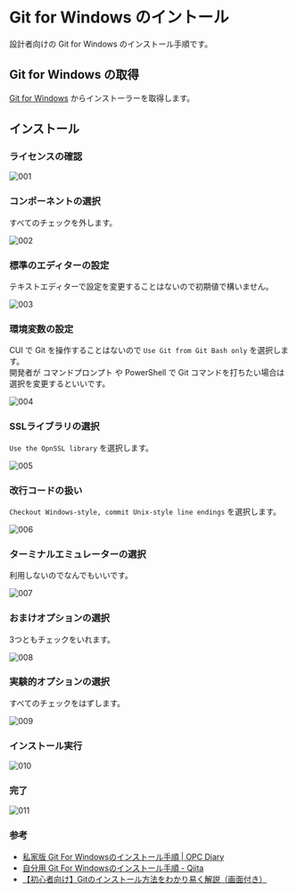 # Git for Windows のイントール

設計者向けの Git for Windows のインストール手順です。  

## Git for Windows の取得

[Git for Windows](https://gitforwindows.org/) からインストーラーを取得します。  

## インストール

### ライセンスの確認

![001](./images/GitforWindows/GitforWindows_001.PNG)

### コンポーネントの選択

すべてのチェックを外します。  

![002](./images/GitforWindows/GitforWindows_002.PNG)

### 標準のエディターの設定

テキストエディターで設定を変更することはないので初期値で構いません。  

![003](./images/GitforWindows/GitforWindows_003.PNG)

### 環境変数の設定

CUI で Git を操作することはないので `Use Git from Git Bash only` を選択します。  
開発者が コマンドプロンプト や PowerShell で Git コマンドを打ちたい場合は選択を変更するといいです。  

![004](./images/GitforWindows/GitforWindows_004.PNG)

### SSLライブラリの選択

`Use the OpnSSL library` を選択します。  

![005](./images/GitforWindows/GitforWindows_005.PNG)

### 改行コードの扱い

`Checkout Windows-style, commit Unix-style line endings` を選択します。  

![006](./images/GitforWindows/GitforWindows_006.PNG)

### ターミナルエミュレーターの選択

利用しないのでなんでもいいです。  

![007](./images/GitforWindows/GitforWindows_007.PNG)

### おまけオプションの選択

3つともチェックをいれます。

![008](./images/GitforWindows/GitforWindows_008.PNG)

### 実験的オプションの選択

すべてのチェックをはずします。  

![009](./images/GitforWindows/GitforWindows_009.PNG)

### インストール実行

![010](./images/GitforWindows/GitforWindows_010.PNG)

### 完了

![011](./images/GitforWindows/GitforWindows_011.PNG)

### 参考

* [私家版 Git For Windowsのインストール手順 | OPC Diary](https://opcdiary.net/?page_id=27065)
* [自分用 Git For Windowsのインストール手順 - Qiita](https://qiita.com/toshi-click/items/dcf3dd48fdc74c91b409)
* [【初心者向け】Gitのインストール方法をわかり易く解説（画面付き）](https://eng-entrance.com/git-install)

